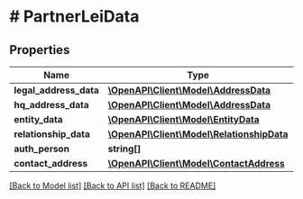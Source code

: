 # # PartnerLeiData

## Properties

Name | Type | Description | Notes
------------ | ------------- | ------------- | -------------
**legal_address_data** | [**\OpenAPI\Client\Model\AddressData**](AddressData.md) |  | [optional]
**hq_address_data** | [**\OpenAPI\Client\Model\AddressData**](AddressData.md) |  | [optional]
**entity_data** | [**\OpenAPI\Client\Model\EntityData**](EntityData.md) |  | [optional]
**relationship_data** | [**\OpenAPI\Client\Model\RelationshipData**](RelationshipData.md) |  | [optional]
**auth_person** | **string[]** |  | [optional]
**contact_address** | [**\OpenAPI\Client\Model\ContactAddress**](ContactAddress.md) |  | [optional]

[[Back to Model list]](../../README.md#models) [[Back to API list]](../../README.md#endpoints) [[Back to README]](../../README.md)
